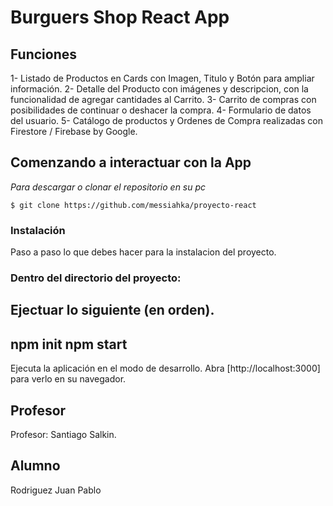 # Burguers Shop React App

## Funciones
1- Listado de Productos en Cards con Imagen, Titulo y Botón para ampliar información.
2- Detalle del Producto con imágenes y descripcion, con la funcionalidad de agregar cantidades al Carrito.
3- Carrito de compras con posibilidades de continuar o deshacer la compra.
4- Formulario de datos del usuario.
5- Catálogo de productos y Ordenes de Compra realizadas con Firestore / Firebase by Google.

## Comenzando a interactuar con la App

_Para descargar o clonar el repositorio en su pc_

```
$ git clone https://github.com/messiahka/proyecto-react
```

### Instalación 
Paso a paso lo que debes hacer para la instalacion del proyecto.
### Dentro del directorio del proyecto:
Ejectuar lo siguiente (en orden).
------
npm init
npm start
------
Ejecuta la aplicación en el modo de desarrollo.
Abra [http://localhost:3000] para verlo en su navegador.



## Profesor
Profesor: Santiago Salkin.

## Alumno
Rodriguez Juan Pablo
